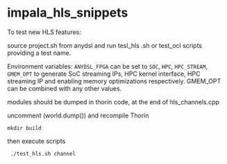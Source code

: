 # impala_hls_snippets

To test new HLS features:

source project.sh from anydsl and run tesl_hls .sh or test_ocl scripts providing a test name.

Environment variables:
`ANYDSL_FPGA` can be set to `SOC`, `HPC`, `HPC_STREAM`, `GMEM_OPT` to generate SoC streaming IPs, HPC kernel interface, HPC streaming IP and enabling memory optimizations respectively. GMEM_OPT can be combined with any other values.

modules should be dumped in thorin code, at the end of hls_channels.cpp

uncomment (world.dump()) and recompile Thorin

``` mkdir build ```

then execute scripts

``` ./test_hls.sh channel```


